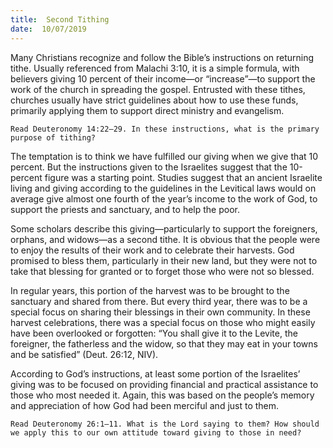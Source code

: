 ```yaml
---
title:  Second Tithing
date:  10/07/2019
---
```


Many Christians recognize and follow the Bible’s instructions on returning tithe. Usually referenced from Malachi 3:10, it is a simple formula, with believers giving 10 percent of their income—or “increase”—to support the work of the church in spreading the gospel. Entrusted with these tithes, churches usually have strict guidelines about how to use these funds, primarily applying them to support direct ministry and evangelism.

`Read Deuteronomy 14:22–29. In these instructions, what is the primary purpose of tithing?`

The temptation is to think we have fulfilled our giving when we give that 10 percent. But the instructions given to the Israelites suggest that the 10-percent figure was a starting point. Studies suggest that an ancient Israelite living and giving according to the guidelines in the Levitical laws would on average give almost one fourth of the year’s income to the work of God, to support the priests and sanctuary, and to help the poor.

Some scholars describe this giving—particularly to support the foreigners, orphans, and widows—as a second tithe. It is obvious that the people were to enjoy the results of their work and to celebrate their harvests. God promised to bless them, particularly in their new land, but they were not to take that blessing for granted or to forget those who were not so blessed.

In regular years, this portion of the harvest was to be brought to the sanctuary and shared from there. But every third year, there was to be a special focus on sharing their blessings in their own community. In these harvest celebrations, there was a special focus on those who might easily have been overlooked or forgotten: “You shall give it to the Levite, the foreigner, the fatherless and the widow, so that they may eat in your towns and be satisfied” (Deut. 26:12, NIV).

According to God’s instructions, at least some portion of the Israelites’ giving was to be focused on providing financial and practical assistance to those who most needed it. Again, this was based on the people’s memory and appreciation of how God had been merciful and just to them.

`Read Deuteronomy 26:1–11. What is the Lord saying to them? How should we apply this to our own attitude toward giving to those in need?`